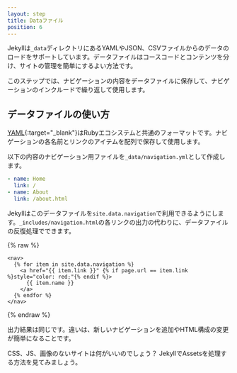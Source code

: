 ```yaml
---
layout: step
title: Dataファイル
position: 6
---
```

<!-- ---
layout: step
title: Data Files
position: 6
--- -->

Jekyllは`_data`ディレクトリにあるYAMLやJSON、CSVファイルからのデータのロードをサポートしています。データファイルはコースコードとコンテンツを分け、サイトの管理を簡単にするよい方法です。

<!-- Jekyll supports loading data from YAML, JSON, and CSV files located in a `_data`
directory. Data files are a great way to separate content from source code to
make the site easier to maintain. -->

このステップでは、ナビゲーションの内容をデータファイルに保存して、ナビゲーションのインクルードで繰り返して使用します。

<!-- In this step you'll store the contents of the navigation in a data file
and then iterate over it in the navigation include. -->

## データファイルの使い方
<!-- ## Data file usage -->

[YAML](http://yaml.org/){:target="_blank"}はRubyエコシステムと共通のフォーマットです。ナビゲーションの各名前とリンクのアイテムを配列で保存して使用します。

<!-- [YAML](http://yaml.org/) is a format that's common in the Ruby ecosystem. You'll
use it to store an array of navigation items each with a name and link. -->

以下の内容のナビゲーション用ファイルを`_data/navigation.yml`として作成します。

<!-- Create a data file for the navigation at `_data/navigation.yml` with the
following: -->

```yaml
- name: Home
  link: /
- name: About
  link: /about.html
```

Jekyllはこのデータファイルを`site.data.navigation`で利用できるようにします。`_includes/navigation.html`の各リンクの出力の代わりに、データファイルの反復処理でできます。

<!-- Jekyll makes this data file available to you at `site.data.navigation`. Instead
of outputting each link in `_includes/navigation.html`, now you can iterate over
the data file instead: -->

{% raw %}
```liquid
<nav>
  {% for item in site.data.navigation %}
    <a href="{{ item.link }}" {% if page.url == item.link %}style="color: red;"{% endif %}>
      {{ item.name }}
    </a>
  {% endfor %}
</nav>
```
{% endraw %}

出力結果は同じです。違いは、新しいナビゲーションを追加やHTML構成の変更が簡単になることです。

<!-- The output will be exactly the same. The difference is you’ve made it easier to
add new navigation items and change the HTML structure. -->

CSS、JS、画像のないサイトは何がいいのでしょう？ JekyllでAssetsを処理する方法を見てみましょう。

<!-- What good is a site without CSS, JS and images? Let’s look at how to handle
assets in Jekyll. -->
